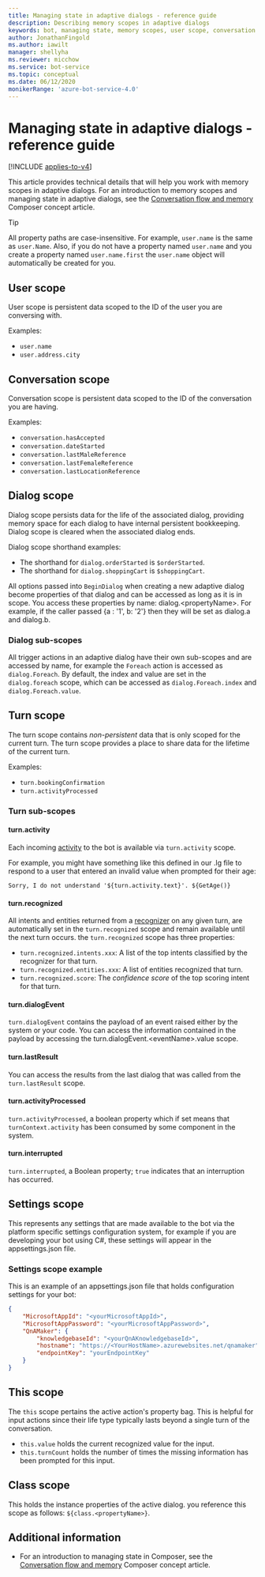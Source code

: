 ```yaml
---
title: Managing state in adaptive dialogs - reference guide
description: Describing memory scopes in adaptive dialogs
keywords: bot, managing state, memory scopes, user scope, conversation scope, dialog scope, settings scope, adaptive dialogs
author: JonathanFingold
ms.author: iawilt
manager: shellyha
ms.reviewer: micchow
ms.service: bot-service
ms.topic: conceptual
ms.date: 06/12/2020
monikerRange: 'azure-bot-service-4.0'
---
```


# Managing state in adaptive dialogs - reference guide

[!INCLUDE [applies-to-v4](../includes/applies-to-v4-current.md)]

This article provides technical details that will help you work with memory scopes in adaptive dialogs. For an introduction to memory scopes and managing state in adaptive dialogs, see the [Conversation flow and memory][managing-state] Composer concept article.

> [!TIP]
> All property paths are case-insensitive. For example, `user.name` is the same as `user.Name`. Also, if you do not have a property named `user.name` and you create a property named `user.name.first` the `user.name` object will automatically be created for you.

## User scope

User scope is persistent data scoped to the ID of the user you are conversing with.  

Examples:

- `user.name`
- `user.address.city`

## Conversation scope

Conversation scope is persistent data scoped to the ID of the conversation you are having.  

Examples:

- `conversation.hasAccepted`
- `conversation.dateStarted`
- `conversation.lastMaleReference`
- `conversation.lastFemaleReference`
- `conversation.lastLocationReference`

## Dialog scope

Dialog scope persists data for the life of the associated dialog, providing memory space for each dialog to have internal persistent bookkeeping. Dialog scope is cleared when the associated dialog ends.

Dialog scope shorthand examples:

- The shorthand for `dialog.orderStarted` is `$orderStarted`.
- The shorthand for `dialog.shoppingCart` is `$shoppingCart`.

All options passed into `BeginDialog` when creating a new adaptive dialog become properties of that dialog and can be accessed as long as it is in scope. You access these properties by name: dialog.\<propertyName>. For example, if the caller passed {a : '1', b: '2'} then they will be set as dialog.a and dialog.b.

### Dialog sub-scopes

All trigger actions in an adaptive dialog have their own sub-scopes and are accessed by name, for example the `Foreach` action is accessed as `dialog.Foreach`. By default, the index and value are set in the `dialog.foreach` scope, which can be accessed as `dialog.Foreach.index` and `dialog.Foreach.value`.

## Turn scope

The turn scope contains _non-persistent_ data that is only scoped for the current turn. The turn scope provides a place to share data for the lifetime of the current turn.  

Examples:

- `turn.bookingConfirmation`
- `turn.activityProcessed`

### Turn sub-scopes

#### turn.activity

Each incoming [activity][botframework-activity] to the bot is available via `turn.activity` scope.

For example, you might have something like this defined in our .lg file to respond to a user that entered an invalid value when prompted for their age:

```lg
Sorry, I do not understand '${turn.activity.text}'. ${GetAge()}
```

#### turn.recognized

All intents and entities returned from a [recognizer][recognizers] on any given turn, are automatically set in the `turn.recognized` scope and remain available until the next turn occurs. the `turn.recognized` scope has three properties:

- `turn.recognized.intents.xxx`: A list of the top intents classified by the recognizer for that turn.
- `turn.recognized.entities.xxx`: A list of entities recognized that turn.
- `turn.recognized.score`: The _confidence score_ of the top scoring intent for that turn.

#### turn.dialogEvent

`turn.dialogEvent` contains the payload of an event raised either by the system or your code. You can access the information contained in the payload by accessing the turn.dialogEvent.\<eventName\>.value scope.

#### turn.lastResult

 You can access the results from the last dialog that was called from the `turn.lastResult` scope.

#### turn.activityProcessed

`turn.activityProcessed`, a boolean property which if set means that `turnContext.activity` has been consumed by some component in the system.

#### turn.interrupted

`turn.interrupted`, a Boolean property; `true` indicates that an interruption has occurred.

## Settings scope

This represents any settings that are made available to the bot via the platform specific settings configuration system, for example if you are developing your bot using C#, these settings will appear in the appsettings.json file<!--, if you are developing your bot using JavaScript, these settings will appear in the .env file or the config.py file when developing with Python. Additionally, some settings are contained in the dynamic environment settings in Azure, all are available in the settings scope-->.

### Settings scope example
<!--TODO P2: rewrite this with language tabs for C#/JS. -->
This is an example of an appsettings.json file that holds configuration settings for your bot:

```json
{
    "MicrosoftAppId": "<yourMicrosoftAppId>",
    "MicrosoftAppPassword": "<yourMicrosoftAppPassword>",
    "QnAMaker": {
        "knowledgebaseId": "<yourQnAKnowledgebaseId>",
        "hostname": "https://<YourHostName>.azurewebsites.net/qnamaker",
        "endpointKey": "yourEndpointKey"
    }
}
```

## This scope

The `this` scope pertains the active action's property bag. This is helpful for input actions since their life type typically lasts beyond a single turn of the conversation.

- `this.value` holds the current recognized value for the input.
- `this.turnCount` holds the number of times the missing information has been prompted for this input.

## Class scope

This holds the instance properties of the active dialog. you reference this scope as follows: `${class.<propertyName>}`.

## Additional information

- For an introduction to managing state in Composer, see the [Conversation flow and memory][managing-state] Composer concept article.

[managing-state]: /composer/concept-memory
[foreach-action]: ./adaptive-dialog-prebuilt-actions.md#foreach
[botframework-activity]: https://github.com/microsoft/botframework-sdk/blob/master/specs/botframework-activity/botframework-activity.md
[recognizers]: ../v4sdk/bot-builder-concept-adaptive-dialog-recognizers.md
